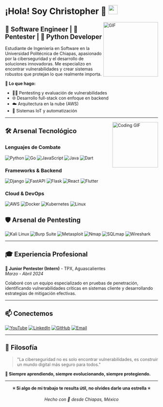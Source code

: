 # ¡Hola! Soy Christopher 👋 <img width="30px" src="https://media.tenor.com/images/3b388fe03da271d2674faf85eb7c3fcd/tenor.gif" />

<img align="right" alt="GIF" height="180px" src="https://media.giphy.com/media/du3J3cXyzhj75IOgvA/giphy.gif" />

## 🚀 Software Engineer | 🔐 Pentester | 🐍 Python Developer

Estudiante de Ingeniería en Software en la Universidad Politécnica de Chiapas, apasionado por la ciberseguridad y el desarrollo de soluciones innovadoras. Me especializo en encontrar vulnerabilidades y crear sistemas robustos que protejan lo que realmente importa.

**🎯 Lo que hago:**
- 🕵️‍♂️ Pentesting y evaluación de vulnerabilidades
- 🌐 Desarrollo full-stack con enfoque en backend
- ☁️ Arquitectura en la nube (AWS)
- 🤖 Sistemas IoT y automatización

---

<img align="right" alt="Coding GIF" height="150px" src="https://media.giphy.com/media/J5B1Y8QZnzXXbLQIBu/giphy.gif" />

## 🛠️ Arsenal Tecnológico

### **Lenguajes de Combate**
![Python](http://img.shields.io/badge/-Python-3776AB?style=for-the-badge&logo=python&logoColor=ffffff)
![Go](http://img.shields.io/badge/-Go-00ADD8?style=for-the-badge&logo=go&logoColor=ffffff)
![JavaScript](https://img.shields.io/badge/-JavaScript-%23F7DF1C?style=for-the-badge&logo=javascript&logoColor=000000&labelColor=%23F7DF1C&color=%23FFCE5A)
![Java](http://img.shields.io/badge/-Java-5B4638?style=for-the-badge&logo=openjdk&logoColor=ffffff)
![Dart](http://img.shields.io/badge/-Dart-0175C2?style=for-the-badge&logo=dart&logoColor=ffffff)

### **Frameworks & Backend**
![Django](http://img.shields.io/badge/-Django-092E20?style=for-the-badge&logo=django&logoColor=ffffff)
![FastAPI](http://img.shields.io/badge/-FastAPI-009688?style=for-the-badge&logo=fastapi&logoColor=ffffff)
![Flask](http://img.shields.io/badge/-Flask-000000?style=for-the-badge&logo=flask&logoColor=ffffff)
![React](https://img.shields.io/badge/-React-61DAFB?style=for-the-badge&logo=react&logoColor=ffffff)
![Flutter](http://img.shields.io/badge/-Flutter-02569B?style=for-the-badge&logo=flutter&logoColor=ffffff)

### **Cloud & DevOps**
![AWS](http://img.shields.io/badge/-AWS-232F3E?style=for-the-badge&logo=amazonaws&logoColor=ffffff)
![Docker](http://img.shields.io/badge/-Docker-2496ED?style=for-the-badge&logo=docker&logoColor=ffffff)
![Kubernetes](http://img.shields.io/badge/-Kubernetes-326CE5?style=for-the-badge&logo=kubernetes&logoColor=ffffff)
![Linux](http://img.shields.io/badge/-Linux-FCC624?style=for-the-badge&logo=linux&logoColor=000000)

## 🛡️ Arsenal de Pentesting

![Kali Linux](http://img.shields.io/badge/-Kali%20Linux-557C94?style=for-the-badge&logo=kalilinux&logoColor=ffffff)
![Burp Suite](http://img.shields.io/badge/-Burp%20Suite-FF7139?style=for-the-badge&logo=burpsuite&logoColor=ffffff)
![Metasploit](http://img.shields.io/badge/-Metasploit-0577B4?style=for-the-badge&logo=metasploit&logoColor=ffffff)
![Nmap](http://img.shields.io/badge/-Nmap-4682B4?style=for-the-badge&logo=nmap&logoColor=ffffff)
![SQLmap](http://img.shields.io/badge/-SQLmap-CC6699?style=for-the-badge&logo=sqlmap&logoColor=ffffff)
![Wireshark](http://img.shields.io/badge/-Wireshark-1679A7?style=for-the-badge&logo=wireshark&logoColor=ffffff)

---

## 🎓 Experiencia Profesional

**🔐 Junior Pentester (Intern)** - TPX, Aguascalientes  
*Marzo - Abril 2024*

Colaboré con un equipo especializado en pruebas de penetración, identificando vulnerabilidades críticas en sistemas cliente y desarrollando estrategias de mitigación efectivas.

---

## 📫 Conectemos

[![YouTube](https://img.shields.io/badge/YouTube-FF0000?style=for-the-badge&logo=youtube&logoColor=white)](https://youtube.com/@christophermoreno2429)
[![LinkedIn](https://img.shields.io/badge/LinkedIn-0077B5?style=for-the-badge&logo=linkedin&logoColor=white)](https://www.linkedin.com/in/christopher-yahir-48b187298)
[![GitHub](https://img.shields.io/badge/GitHub-100000?style=for-the-badge&logo=github&logoColor=white)](https://github.com/xChrisxY)
[![Email](https://img.shields.io/badge/Email-D14836?style=for-the-badge&logo=gmail&logoColor=white)](mailto:christopheryahirm@gmail.com)

---

## 💭 Filosofía

> "La ciberseguridad no es solo encontrar vulnerabilidades, es construir un mundo digital más seguro para todos."

**🎯 Siempre aprendiendo, siempre evolucionando, siempre protegiendo.**

---

<div align="center">

**⭐️ Si algo de mi trabajo te resulta útil, no olvides darle una estrella ⭐️**

*Hecho con 💙 desde Chiapas, México*

</div>
